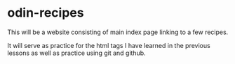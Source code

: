 # odin-recipes

This will be a website consisting of main index page linking to a few recipes.

It will serve as practice for the html tags I have learned in the previous lessons as well as practice using git and github.